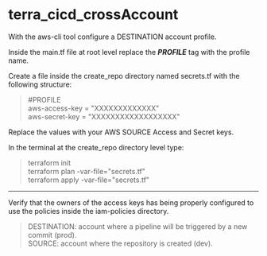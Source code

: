 # terra_cicd_crossAccount

With the aws-cli tool configure a DESTINATION account profile.

Inside the main.tf file at root level replace the ***PROFILE*** tag with the profile name.

Create a file inside the create_repo directory named secrets.tf with the following structure:

> #PROFILE\
> aws-access-key = "XXXXXXXXXXXXX"\
> aws-secret-key = "XXXXXXXXXXXXXXXXXX"

Replace the values with your AWS SOURCE Access and Secret keys.

In the terminal at the create_repo directory level type:

> terraform init\
> terraform plan -var-file="secrets.tf"\
> terraform apply -var-file="secrets.tf"

____________________________________________

Verify that the owners of the access keys has being properly configured to use the policies inside the iam-policies directory.

> DESTINATION: account where a pipeline will be triggered by a new commit (prod).\
> SOURCE:      account where the repository is created (dev).
